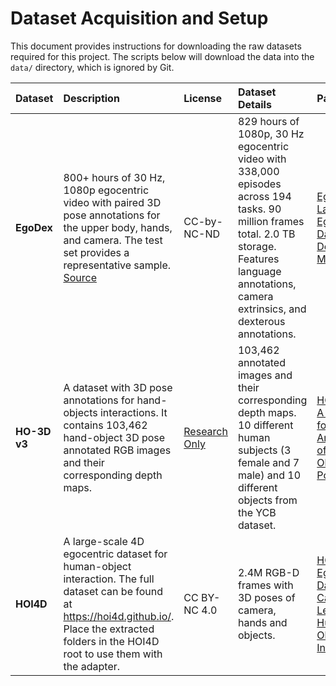 # Dataset Acquisition and Setup

This document provides instructions for downloading the raw datasets required for this project. The scripts below will download the data into the `data/` directory, which is ignored by Git.

| Dataset | Description | License | Dataset Details | Paper Link | Setup Command |
| :--- | :--- | :--- | :--- | :--- | :--- |
| **EgoDex** | 800+ hours of 30 Hz, 1080p egocentric video with paired 3D pose annotations for the upper body, hands, and camera. The test set provides a representative sample. [Source](https://ml-site.cdn-apple.com/datasets/egodex/README.md) | CC-by-NC-ND | 829 hours of 1080p, 30 Hz egocentric video with 338,000 episodes across 194 tasks. 90 million frames total. 2.0 TB storage. Features language annotations, camera extrinsics, and dexterous annotations. | [EgoDex: A Large-Scale Egocentric Dataset for Dexterous Manipulation](https://arxiv.org/abs/2505.11709) | `mkdir -p data/raw/EgoDex && curl -L https://ml-site.cdn-apple.com/datasets/egodex/test.zip -o data/raw/EgoDex/test.zip && unzip data/raw/EgoDex/test.zip -d data/raw/EgoDex/ && rm data/raw/EgoDex/test.zip` |
| **HO-3D v3** | A dataset with 3D pose annotations for hand-objects interactions. It contains 103,462 hand-object 3D pose annotated RGB images and their corresponding depth maps. | [Research Only](https://github.com/shreyashampali/ho3d?tab=readme-ov-file#terms-of-use) | 103,462 annotated images and their corresponding depth maps. 10 different human subjects (3 female and 7 male) and 10 different objects from the YCB dataset. | [HOnnotate: A method for 3D Annotation of Hand and Object Poses](https://arxiv.org/abs/1907.01481) | `mkdir -p data/raw/ho3d && curl -L -o data/raw/ho3d/ho3d-v3.zip https://www.kaggle.com/api/v1/datasets/download/marcmarais/ho3d-v3 && unzip data/raw/ho3d/ho3d-v3.zip -d data/raw/ho3d/ && rm data/raw/ho3d/ho3d-v3.zip` |
| **HOI4D** | A large-scale 4D egocentric dataset for human-object interaction. The full dataset can be found at https://hoi4d.github.io/. Place the extracted folders in the HOI4D root to use them with the adapter. | CC BY-NC 4.0 | 2.4M RGB-D frames with 3D poses of camera, hands and objects. | [HOI4D: A 4D Egocentric Dataset for Category-Level Human-Object Interaction](https://arxiv.org/abs/2203.01577) | `mkdir -p data/raw/HOI4D && curl -L https://huggingface.co/datasets/JianZhangAI/hoi4d/resolve/main/HOI4D_release.zip -o data/raw/HOI4D/HOI4D_release.zip && unzip data/raw/HOI4D/HOI4D_release.zip -d data/raw/HOI4D/ && rm data/raw/HOI4D/HOI4D_release.zip` |
